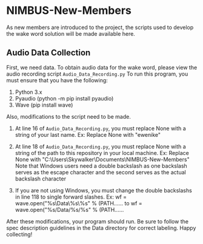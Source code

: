 # NIMBUS-New-Members

As new members are introduced to the project, the scripts used to develop the wake word solution will be made available here. 

## Audio Data Collection

First, we need data. To obtain audio data for the wake word, please view the audio recording script ```Audio_Data_Recording.py```
To run this program, you must ensure that you have the following:

1. Python 3.x
2. Pyaudio (python -m pip install pyaudio)
3. Wave (pip install wave)

Also, modifications to the script need to be made. 

1. At line 16 of ```Audio_Data_Recording.py```, you must replace None with a string of your last name. 
   Ex: Replace None with "ewenike"
   
2. At line 18 of ```Audio_Data_Recording.py```, you must replace None with a string of the path to this repository in your local machine. 
   Ex: Replace None with "C:\\Users\\Skywalker\\Documents\\NIMBUS-New-Members"
   Note that Windows users need a double backslash as one backslash serves as the escape character and the second serves as the actual        backslash character
   
3. If you are not using Windows, you must change the double backslashs in line 118 to single forward slashes.
   Ex: wf = wave.open("%s\\Data\\%s\\%s" % (PATH...... to wf = wave.open("%s/Data/%s/%s" % (PATH......
   
After these modifications, your program should run. Be sure to follow the spec description guidelines in the Data directory for correct labeling. Happy collecting!
